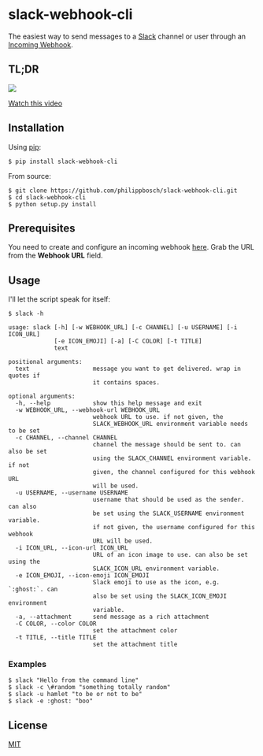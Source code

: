 slack-webhook-cli
=================

The easiest way to send messages to a [Slack](https://slack.com/) channel or
user through an [Incoming Webhook](https://api.slack.com/incoming-webhooks).

## TL;DR

![](http://c.pb.io/bg7n/Screen%20Shot%202015-06-18%20at%2010.25.37.png)

[Watch this video](https://vimeo.com/131061395)

## Installation

Using [pip](https://pip.pypa.io/):

```shell
$ pip install slack-webhook-cli
```

From source:

```shell
$ git clone https://github.com/philippbosch/slack-webhook-cli.git
$ cd slack-webhook-cli
$ python setup.py install
```


## Prerequisites

You need to create and configure an incoming webhook [here](https://my.slack.com/services/new/incoming-webhook/). Grab the URL from
the **Webhook URL** field.


## Usage

I'll let the script speak for itself:

```
$ slack -h

usage: slack [-h] [-w WEBHOOK_URL] [-c CHANNEL] [-u USERNAME] [-i ICON_URL]
             [-e ICON_EMOJI] [-a] [-C COLOR] [-t TITLE]
             text

positional arguments:
  text                  message you want to get delivered. wrap in quotes if
                        it contains spaces.

optional arguments:
  -h, --help            show this help message and exit
  -w WEBHOOK_URL, --webhook-url WEBHOOK_URL
                        webhook URL to use. if not given, the
                        SLACK_WEBHOOK_URL environment variable needs to be set
  -c CHANNEL, --channel CHANNEL
                        channel the message should be sent to. can also be set
                        using the SLACK_CHANNEL environment variable. if not
                        given, the channel configured for this webhook URL
                        will be used.
  -u USERNAME, --username USERNAME
                        username that should be used as the sender. can also
                        be set using the SLACK_USERNAME environment variable.
                        if not given, the username configured for this webhook
                        URL will be used.
  -i ICON_URL, --icon-url ICON_URL
                        URL of an icon image to use. can also be set using the
                        SLACK_ICON_URL environment variable.
  -e ICON_EMOJI, --icon-emoji ICON_EMOJI
                        Slack emoji to use as the icon, e.g. `:ghost:`. can
                        also be set using the SLACK_ICON_EMOJI environment
                        variable.
  -a, --attachment      send message as a rich attachment
  -C COLOR, --color COLOR
                        set the attachment color
  -t TITLE, --title TITLE
                        set the attachment title
```

### Examples

```shell
$ slack "Hello from the command line"
$ slack -c \#random "something totally random"
$ slack -u hamlet "to be or not to be"
$ slack -e :ghost: "boo"
```


## License

[MIT](http://philippbosch.mit-license.org/)
